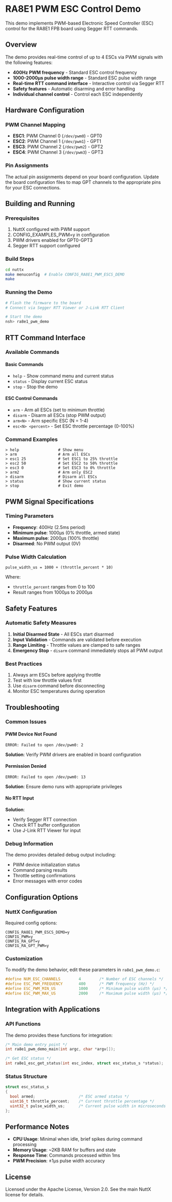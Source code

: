 # RA8E1 PWM ESC Control Demo

This demo implements PWM-based Electronic Speed Controller (ESC) control for the RA8E1 FPB board using Segger RTT commands.

## Overview

The demo provides real-time control of up to 4 ESCs via PWM signals with the following features:

- **400Hz PWM frequency** - Standard ESC control frequency
- **1000-2000µs pulse width range** - Standard ESC pulse width range
- **Real-time RTT command interface** - Interactive control via Segger RTT
- **Safety features** - Automatic disarming and error handling
- **Individual channel control** - Control each ESC independently

## Hardware Configuration

### PWM Channel Mapping
- **ESC1**: PWM Channel 0 (`/dev/pwm0`) - GPT0
- **ESC2**: PWM Channel 1 (`/dev/pwm1`) - GPT1  
- **ESC3**: PWM Channel 2 (`/dev/pwm2`) - GPT2
- **ESC4**: PWM Channel 3 (`/dev/pwm3`) - GPT3

### Pin Assignments
The actual pin assignments depend on your board configuration. Update the board configuration files to map GPT channels to the appropriate pins for your ESC connections.

## Building and Running

### Prerequisites
1. NuttX configured with PWM support
2. CONFIG_EXAMPLES_PWM=y in configuration
3. PWM drivers enabled for GPT0-GPT3
4. Segger RTT support configured

### Build Steps
```bash
cd nuttx
make menuconfig  # Enable CONFIG_RA8E1_PWM_ESCS_DEMO
make
```

### Running the Demo
```bash
# Flash the firmware to the board
# Connect via Segger RTT Viewer or J-Link RTT Client

# Start the demo
nsh> ra8e1_pwm_demo
```

## RTT Command Interface

### Available Commands

#### Basic Commands
- `help` - Show command menu and current status
- `status` - Display current ESC status
- `stop` - Stop the demo

#### ESC Control Commands  
- `arm` - Arm all ESCs (set to minimum throttle)
- `disarm` - Disarm all ESCs (stop PWM output)
- `arm<N>` - Arm specific ESC (N = 1-4)
- `esc<N> <percent>` - Set ESC throttle percentage (0-100%)

### Command Examples

```
> help                 # Show menu
> arm                  # Arm all ESCs  
> esc1 25              # Set ESC1 to 25% throttle
> esc2 50              # Set ESC2 to 50% throttle
> esc3 0               # Set ESC3 to 0% throttle
> arm2                 # Arm only ESC2
> disarm               # Disarm all ESCs
> status               # Show current status
> stop                 # Exit demo
```

## PWM Signal Specifications

### Timing Parameters
- **Frequency**: 400Hz (2.5ms period)
- **Minimum pulse**: 1000µs (0% throttle, armed state)
- **Maximum pulse**: 2000µs (100% throttle)
- **Disarmed**: No PWM output (0V)

### Pulse Width Calculation
```
pulse_width_us = 1000 + (throttle_percent * 10)
```

Where:
- `throttle_percent` ranges from 0 to 100
- Result ranges from 1000µs to 2000µs

## Safety Features

### Automatic Safety Measures
1. **Initial Disarmed State** - All ESCs start disarmed
2. **Input Validation** - Commands are validated before execution
3. **Range Limiting** - Throttle values are clamped to safe ranges
4. **Emergency Stop** - `disarm` command immediately stops all PWM output

### Best Practices
1. Always arm ESCs before applying throttle
2. Test with low throttle values first
3. Use `disarm` command before disconnecting
4. Monitor ESC temperatures during operation

## Troubleshooting

### Common Issues

#### PWM Device Not Found
```
ERROR: Failed to open /dev/pwm0: 2
```
**Solution**: Verify PWM drivers are enabled in board configuration

#### Permission Denied
```
ERROR: Failed to open /dev/pwm0: 13  
```
**Solution**: Ensure demo runs with appropriate privileges

#### No RTT Input
**Solution**: 
- Verify Segger RTT connection
- Check RTT buffer configuration
- Use J-Link RTT Viewer for input

### Debug Information
The demo provides detailed debug output including:
- PWM device initialization status
- Command parsing results
- Throttle setting confirmations
- Error messages with error codes

## Configuration Options

### NuttX Configuration
Required config options:
```
CONFIG_RA8E1_PWM_ESCS_DEMO=y
CONFIG_PWM=y
CONFIG_RA_GPT=y
CONFIG_RA_GPT_PWM=y
```

### Customization
To modify the demo behavior, edit these parameters in `ra8e1_pwm_demo.c`:

```c
#define NUM_ESC_CHANNELS        4        /* Number of ESC channels */
#define ESC_PWM_FREQUENCY       400      /* PWM frequency (Hz) */
#define ESC_PWM_MIN_US          1000     /* Minimum pulse width (µs) */
#define ESC_PWM_MAX_US          2000     /* Maximum pulse width (µs) */
```

## Integration with Applications

### API Functions
The demo provides these functions for integration:

```c
/* Main demo entry point */
int ra8e1_pwm_demo_main(int argc, char *argv[]);

/* Get ESC status */
int ra8e1_esc_get_status(int esc_index, struct esc_status_s *status);
```

### Status Structure
```c
struct esc_status_s
{
  bool armed;                   /* ESC armed status */
  uint16_t throttle_percent;    /* Current throttle percentage */
  uint32_t pulse_width_us;      /* Current pulse width in microseconds */
};
```

## Performance Notes

- **CPU Usage**: Minimal when idle, brief spikes during command processing
- **Memory Usage**: ~2KB RAM for buffers and state
- **Response Time**: Commands processed within 1ms
- **PWM Precision**: ±1µs pulse width accuracy

## License

Licensed under the Apache License, Version 2.0. See the main NuttX license for details.
